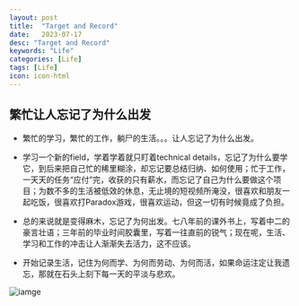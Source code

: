 ```yaml
---
layout: post
title:  "Target and Record"
date:   2023-07-17
desc: "Target and Record"
keywords: "Life"
categories: [Life]
tags: [Life]
icon: icon-html
---
```


## 繁忙让人忘记了为什么出发

- 繁忙的学习，繁忙的工作，躺尸的生活。。。让人忘记了为什么出发。

- 学习一个新的field，学着学着就只盯着technical details，忘记了为什么要学它，到后来把自己忙的稀里糊涂，却忘记要总结归纳、如何使用；忙于工作，一天天的任务“应付”完，收获的只有薪水，而忘记了自己为什么要做这个项目；为数不多的生活被低效的休息，无止境的短视频所淹没，很喜欢和朋友一起吃饭，很喜欢打Paradox游戏，很喜欢运动，但这一切有时候竟成了负担。

- 总的来说就是变得麻木，忘记了为何出发。七八年前的课外书上，写着中二的豪言壮语；三年前的毕业时间胶囊里，写着一往直前的锐气；现在呢，生活、学习和工作的冲击让人渐渐失去活力，这不应该。

- 开始记录生活，记住为何而学、为何而劳动、为何而活，如果命运注定让我遗忘，那就在石头上刻下每一天的平淡与悲欢。


![iamge](https://encrypted-tbn0.gstatic.com/images?q=tbn:ANd9GcRYrOkmZzEnr0uqESFos26uQ1gUKrGvr73_4Q&usqp=CAU)
